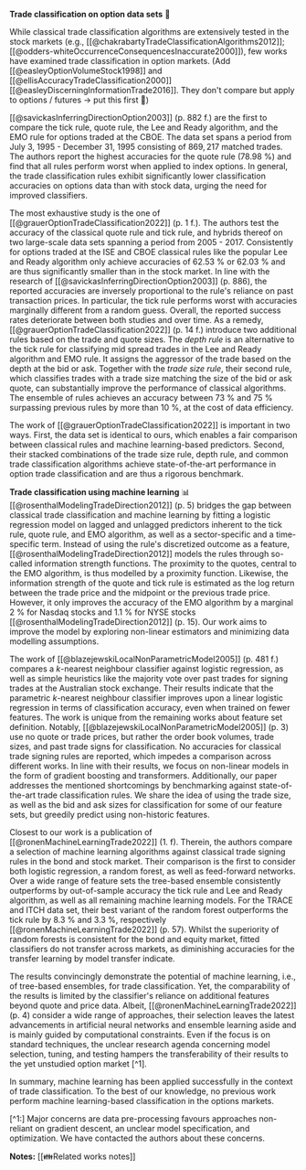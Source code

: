 
**Trade classification on option data sets** 💸

While classical trade classification algorithms are extensively tested in the stock markets (e.g., [[@chakrabartyTradeClassificationAlgorithms2012]]; [[@odders-whiteOccurrenceConsequencesInaccurate2000]]), few works have examined trade classification in option markets.  (Add [[@easleyOptionVolumeStock1998]] and [[@ellisAccuracyTradeClassification2000]] [[@easleyDiscerningInformationTrade2016]]. They don't compare but apply to options / futures -> put this first 🤯)

[[@savickasInferringDirectionOption2003]] (p. 882 f.) are the first to compare the tick rule, quote rule, the Lee and Ready algorithm, and the EMO rule for options traded at the CBOE. The data set spans a period from July 3, 1995 - December 31, 1995 consisting of $869{,}217$ matched trades. The authors report the highest accuracies for the quote rule ($78.98~\%$) and find that all rules perform worst when applied to index options. In general, the trade classification rules exhibit significantly lower classification accuracies on options data than with stock data, urging the need for improved classifiers.

The most exhaustive study is the one of [[@grauerOptionTradeClassification2022]] (p. 1 f.).  The authors test the accuracy of the classical quote rule and tick rule, and hybrids thereof on two large-scale data sets spanning a period from 2005 - 2017. Consistently for options traded at the ISE and CBOE classical rules like the popular Lee and Ready algorithm only achieve accuracies of $62.53~\%$ or $62.03~\%$ and are thus significantly smaller than in the stock market. In line with the research of  [[@savickasInferringDirectionOption2003]] (p. 886), the reported accuracies are inversely proportional to the rule's reliance on past transaction prices. In particular, the tick rule performs worst with accuracies marginally different from a random guess. Overall, the reported success rates deteriorate between both studies and over time. As a remedy, [[@grauerOptionTradeClassification2022]] (p. 14 f.) introduce two additional rules based on the trade and quote sizes. The *depth rule* is an alternative to the tick rule for classifying mid spread trades in the Lee and Ready algorithm and EMO rule. It assigns the aggressor of the trade based on the depth at the bid or ask. Together with the *trade size rule*, their second rule, which classifies trades with a trade size matching the size of the bid or ask quote, can substantially improve the performance of classical algorithms. The ensemble of rules achieves an accuracy between $73~\%$ and $75~\%$ surpassing previous rules by more than $10~\%$, at the cost of data efficiency.

The work of [[@grauerOptionTradeClassification2022]] is important in two ways. First, the data set is identical to ours, which enables a fair comparison between classical rules and machine learning-based predictors. Second, their stacked combinations of the trade size rule, depth rule, and common trade classification algorithms achieve state-of-the-art performance in option trade classification and are thus a rigorous benchmark. 

**Trade classification using machine learning** 📊
[[@rosenthalModelingTradeDirection2012]] (p. 5) bridges the gap between classical trade classification and machine learning by fitting a logistic regression model on lagged and unlagged predictors inherent to the tick rule, quote rule, and EMO algorithm, as well as a sector-specific and a time-specific term. Instead of using the rule's discretized outcome as a feature, [[@rosenthalModelingTradeDirection2012]] models the rules through so-called information strength functions. The proximity to the quotes, central to the EMO algorithm, is thus modelled by a proximity function. Likewise, the information strength of the quote and tick rule is estimated as the log return between the trade price and the midpoint or the previous trade price. However, it only improves the accuracy of the EMO algorithm by a marginal $2~\%$ for Nasdaq stocks and $1.1~\%$ for NYSE stocks [[@rosenthalModelingTradeDirection2012]] (p. 15). Our work aims to improve the model by exploring non-linear estimators and minimizing data modelling assumptions.

The work of [[@blazejewskiLocalNonParametricModel2005]] (p. 481 f.) compares a $k$-nearest neighbour classifier against logistic regression, as well as simple heuristics like the majority vote over past trades for signing trades at the Australian stock exchange. Their results indicate that the parametric $k$-nearest neighbour classifier improves upon a linear logistic regression in terms of classification accuracy, even when trained on fewer features. The work is unique from the remaining works about feature set definition. Notably, [[@blazejewskiLocalNonParametricModel2005]] (p. 3) use no quote or trade prices, but rather the order book volumes, trade sizes, and past trade signs for classification. No accuracies for classical trade signing rules are reported, which impedes a comparison across different works. In line with their results, we focus on non-linear models in the form of gradient boosting and transformers. Additionally, our paper addresses the mentioned shortcomings by benchmarking against state-of-the-art trade classification rules. We share the idea of using the trade size, as well as the bid and ask sizes for classification for some of our feature sets, but greedily predict using non-historic features.

Closest to our work is a publication of [[@ronenMachineLearningTrade2022]] (1. f). Therein, the authors compare a selection of machine learning algorithms against classical trade signing rules in the bond and stock market. Their comparison is the first to consider both logistic regression, a random forest, as well as feed-forward networks. Over a wide range of feature sets the tree-based ensemble consistently outperforms by out-of-sample accuracy the tick rule and Lee and Ready algorithm, as well as all remaining machine learning models. For the TRACE and ITCH data set, their best variant of the random forest outperforms the tick rule by $8.3~\%$ and $3.3~\%$, respectively [[@ronenMachineLearningTrade2022]] (p. 57). Whilst the superiority of random forests is consistent for the bond and equity market, fitted classifiers do not transfer across markets, as diminishing accuracies for the transfer learning by model transfer indicate.

The results convincingly demonstrate the potential of machine learning, i.e., of tree-based ensembles, for trade classification. Yet, the comparability of the results is limited by the classifier's reliance on additional features beyond quote and price data. Albeit, [[@ronenMachineLearningTrade2022]] (p. 4) consider a wide range of approaches, their selection leaves the latest advancements in artificial neural networks and ensemble learning aside and is mainly guided by computational constraints. Even if the focus is on standard techniques, the unclear research agenda concerning model selection, tuning, and testing hampers the transferability of their results to the yet unstudied option market [^1]. 

In summary, machine learning has been applied successfully in the context of trade classification. To the best of our knowledge, no previous work perform machine learning-based classification in the options markets.

[^1:] Major concerns are data pre-processing favours approaches non-reliant on gradient descent, an unclear model specification, and optimization. We have contacted the authors about these concerns.

**Notes:**
[[👪Related works notes]]
